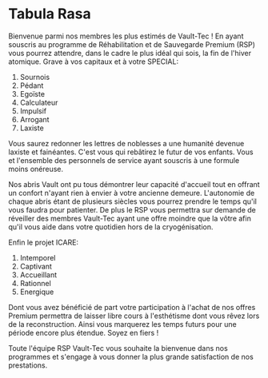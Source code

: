 # Tabula Rasa

Bienvenue parmi nos membres les plus estimés de Vault-Tec !
En ayant souscris au programme de Réhabilitation et de Sauvegarde Premium  (RSP) vous pourrez attendre, dans le cadre le plus idéal qui sois, la fin de l'hiver atomique. Grave à vos capitaux et à votre SPECIAL:

1. Sournois
1. Pédant
1. Egoïste
1. Calculateur
1. Impulsif
1. Arrogant
1. Laxiste

Vous saurez redonner les lettres de noblesses a une humanité devenue laxiste et fainéantes. C'est vous qui rebâtirez le futur de vos enfants. Vous et l'ensemble des personnels de service ayant souscris à une formule moins onéreuse.

Nos abris Vault ont pu tous démontrer leur capacité d'accueil tout en offrant un confort n'ayant rien à envier à votre ancienne demeure. L'autonomie de chaque abris étant de plusieurs siècles vous pourrez prendre le temps qu'il vous faudra pour patienter.
De plus le RSP vous permettra sur demande de réveiller des membres Vault-Tec ayant une offre moindre que la vôtre afin qu'il vous aide dans votre quotidien hors de la cryogénisation.

Enfin le projet ICARE:

1. Intemporel
1. Captivant
1. Accueillant
1. Rationnel
1. Energique

Dont vous avez bénéficié de part votre participation à l'achat de nos offres Premium permettra de laisser libre cours à l'esthétisme dont vous rêvez lors de la reconstruction. Ainsi vous marquerez les temps futurs pour une période encore plus étendue. Soyez en fiers !

Toute l'équipe RSP Vault-Tec vous souhaite la bienvenue dans nos programmes et s'engage à vous donner la plus grande satisfaction de nos prestations.
